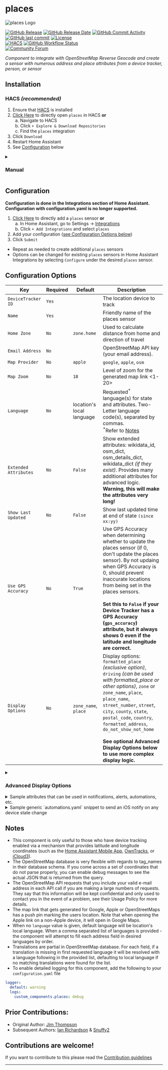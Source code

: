 # places
<picture>
  <img alt="places Logo" src="https://github.com/custom-components/places/raw/master/logo/icon.png">
</picture>

[![GitHub Release](https://img.shields.io/github/release/custom-components/places.svg?style=for-the-badge)](https://github.com/custom-components/places/releases)
[![GitHub Release Date](https://img.shields.io/github/release-date/custom-components/places?label=Last%20Release&style=for-the-badge)](#places)
[![GitHub Commit Activity](https://img.shields.io/github/commit-activity/y/custom-components/places.svg?style=for-the-badge)](https://github.com/custom-components/places/commits/master)
[![GitHub last commit](https://img.shields.io/github/last-commit/custom-components/places?style=for-the-badge)](#places)
[![License](https://img.shields.io/github/license/custom-components/places?color=blue&style=for-the-badge)](LICENSE)<br/>
[![HACS](https://img.shields.io/badge/HACS-Default-blue.svg?style=for-the-badge)](https://github.com/hacs/integration)
[![GitHub Workflow Status](https://img.shields.io/github/actions/workflow/status/custom-components/places/hacs_validate.yml?branch=master&style=for-the-badge)](#places)<br/>
[![Community Forum](https://img.shields.io/badge/community-forum-orange.svg?label=HA%20Community&style=for-the-badge)](https://community.home-assistant.io/t/reverse-geocode-sensor-places-using-openstreetmap-custom-component)

_Component to integrate with OpenStreetMap Reverse Geocode and create a sensor with numerous address and place attributes from a device tracker, person, or sensor_

## Installation
### HACS *(recommended)*
1. Ensure that [HACS](https://hacs.xyz/) is installed
1. [Click Here](https://my.home-assistant.io/redirect/hacs_repository/?owner=custom-components&repository=places) to directly open `places` in HACS **or**<br/>
  a. Navigate to HACS<br/>
  b. Click `+ Explore & Download Repositories`<br/>
  c. Find the `places` integration <br/>
1. Click `Download`
1. Restart Home Assistant
1. See [Configuration](#configuration) below

<details>
<summary><h3>Manual</h3></summary>

You probably <u>do not</u> want to do this! Use the HACS method above unless you know what you are doing and have a good reason as to why you are installing manually

1. Using the tool of choice open the directory (folder) for your HA configuration (where you find `configuration.yaml`)
1. If you do not have a `custom_components` directory there, you need to create it
1. In the `custom_components` directory create a new folder called `places`
1. Download _all_ the files from the `custom_components/places/` directory in this repository
1. Place the files you downloaded in the new directory you created
1. Restart Home Assistant
1. See [Configuration](#configuration) below

Using your HA configuration directory as a starting point you should now also have this:
```text
custom_components/places/__init__.py
custom_components/places/config_flow.py
custom_components/places/const.py
custom_components/places/manifest.json
custom_components/places/sensor.py
custom_components/places/strings.json
custom_components/places/translations
custom_components/places/translations/en.json
```
</details>

## Configuration
**Configuration is done in the Integrations section of Home Assistant. Configuration with configuration.yaml is no longer supported.**
1. [Click Here](https://my.home-assistant.io/redirect/config_flow_start/?domain=places) to directly add a `places` sensor **or**<br/>
  a. In Home Assistant, go to Settings -> [Integrations](https://my.home-assistant.io/redirect/integrations/)<br/>
  b. Click `+ Add Integrations` and select `places`<br/>
1. Add your configuration ([see Configuration Options below](#configuration-options))
1. Click `Submit`
* Repeat as needed to create additional `places` sensors
* Options can be changed for existing `places` sensors in Home Assistant Integrations by selecting `Configure` under the desired  `places` sensor.

## Configuration Options

Key | Required | Default | Description |
-- | -- | -- | --
`DeviceTracker ID` | `Yes` | | The location device to track
`Name` | `Yes` | | Friendly name of the places sensor
`Home Zone` | `No` | `zone.home` | Used to calculate distance from home and direction of travel
`Email Address` | `No` | | OpenStreetMap API key (your email address).
`Map Provider` | `No` | `apple` | `google`, `apple`, `osm`
`Map Zoom` | `No` | `18` | Level of zoom for the generated map link <1-20>
`Language` | `No` |location's local language | Requested<sup>\*</sup> language(s) for state and attributes. Two-Letter language code(s), separated by commas.<br /><sup>\*</sup>Refer to [Notes](#notes)
`Extended Attributes` | `No` | `False` | Show extended attributes: wikidata_id, osm_dict, osm_details_dict, wikidata_dict *(if they exist)*. Provides many additional attributes for advanced logic. **Warning, this will make the attributes very long!**
`Show Last Updated` | `No` | `False` | Show last updated time at end of state `(since xx:yy)`
`Use GPS Accuracy` | `No` | `True` | Use GPS Accuracy when determining whether to update the places sensor (if 0, don't update the places sensor). By not updaing when GPS Accuracy is 0, should prevent inaccurate locations from being set in the places sensors.<br /><br />**Set this to `False` if your Device Tracker has a GPS Accuracy (`gps_accuracy`) attribute, but it always shows 0 even if the latitude and longitude are correct.**
`Display Options` | `No` | `zone_name`, `place` | Display options: `formatted_place` *(exclusive option)*, `driving` *(can be used with formatted_place or other options)*, `zone` or `zone_name`, `place`, `place_name`, `street_number`, `street`, `city`, `county`, `state`, `postal_code`, `country`, `formatted_address`, `do_not_show_not_home`<br /><br />**See optional Advanced Display Options below to use more complex display logic.**

<details>
<summary><h3>Advanced Display Options</h3></summary>

To use, simply enter your advanced options into the `display_options` text area. Any display_options that contain `[]` or `()` will be processed with the Advanced Display Options.<br />
__Tip:__ _Build your advanced display options string in a text editor and copy/paste it into display_options field as it is pretty small._

### __Brackets [ ]:__ Fields to show if initial field is blank or empty<br />
These can be nested.
#### Examples

* `name[type]` will show the name, but if name is blank, will show the type instead. If type is also blank, nothing will show for that field
* `name[type[category]]` will show the name, but if name is blank, will show the type instead, but if type is blank, will show the category. If category is also blank, nothing will show for that field.

### __Parenthesis ( ):__ Inclusion/Exclusion Logic to filter the field<br />
#### To include/exclude based on the main field

* __Include:__ Set the first item inside the parenthesis to + to only show the field if it equals one of the states listed
* __Exclude:__ Set the first item inside the parenthesis to - to only show the field if doesn't equal one of the states listed
* If + or - isn't listed as the first item inside the parenthesis, include(+) is assumed.

  #### Examples

  * `type(-, house)` will show type if it is anything but "house"
  * `type(+, house)` will show type only if it is "house"
  * `type(house)` same as `type(+, house)`
  * `type(-, house, retail)` will show type if it is anything but "house" or "retail"
  * `type(+, house, retail)` will show type only if it is "house" or "retail"

#### To include/exclude based on other fields

* __Include:__ List the field to test followed by another set of parenthesis. In there, set the first item inside the parenthesis to + to only show the main field if the field to be tested equals one of the states listed
* __Exclude:__ List the field to test followed by another set of parenthesis. In there, set the first item inside the parenthesis to - to only show the main field if the field to be tested doesn't equal one of the states listed
* As above, if + or - isn't listed as the first item inside the parenthesis, include(+) is assumed.

  #### Examples

  * `type(category(-, highway))` will show type if category is anything but "highway"
  * `type(category(+, highway))` will show type only if category is "highway"
  * `type(category(highway))` same as `type(category(+, highway))`
  * `type(category(-, highway, building))` will show type if category is anything but "highway" or "building"
  * `type(category(+, highway, building))` will show type only if category is "highway" or "building"

#### The two types of include/excludes can also be combined

* `type(-,motorway, category(-, highway, building))` will show type if it is not "motorway" and if category is not "highway" or "building"

### Brackets and Parenthesis can also be combined

* To recreate `place`:
```
zone_name[name_no_dupe, category(-, place), type(-, yes), neighborhood, house_number, street]
```
* To recreate `formatted_place`:
```
zone_name[driving, name_no_dupe[type(-, unclassified, category(-, highway))[category(-, highway)], house_number, route_number(type(+, motorway, trunk))[street[route_number]], neighborhood(type(house))], city_clean[county], state_abbr]
```

### Fields

* `driving`
* `name` (Synonym: `place_name`)
* `name_no_dupe` (Synonym: `place_name_no_dupe`)
  * _Will be blank if the name is the same as one of the other attributes_
* `type` (Synonym: `place_type`)
* `category` (Synonym: `place_category`)
* `street_number` (Synonym: `house_number`)
* `street`
* `route_number` (Synonym: `street_ref`)
* `neighborhood` (Synonyms: `neighbourhood`, `place_neighborhood`, `place_neighbourhood`)
* `city`
* `city_clean`
  * _`city` but removes "Township" and moves "City" to the end if it starts with "City of"_
* `postal_town`
* `state` (Synonym: `region`)
* `state_abbr`
* `county`
* `country`
* `country_code`
* `zip_code` (Synonym: `postal_code`)
* `latitude`
* `longitude`
* `zone`
* `zone_name`

__Note:__ `place` and `formatted_place` are not valid fields in the advanced display options. See examples [above](#brackets-and-parenthesis-can-also-be-combined) for how to recreate them.

-------
</details>

<details>
<summary>Sample attributes that can be used in notifications, alerts, automations, etc.</summary>

```json
{
  "formatted_address": "Richmond Hill GO Station, 6, Newkirk Road, Beverley Acres, Richmond Hill, York Region, Ontario, L4C 1B3, Canada",
  "friendly_name": "sharon",
  "current_latitude": "43.874149009154095",
  "distance_from_home_km": 7.24,
  "country": "Canada",
  "postal_code": "L4C 1B3",
  "direction_of_travel": "towards home",
  "neighbourhood": "Beverley Acres",
  "entity_picture": "/local/sharon.png",
  "street_number": "6",
  "devicetracker_entityid": "device_tracker.sharon_iphone7",
  "home_longitude": "-79.7323453871",
  "devicetracker_zone": "not_home",
  "distance_from_home_m": 17239.053,
  "home_latitude": "43.983234888",
  "previous_location": "43.86684124904056,-79.4253896502715",
  "previous_longitude": "-79.4253896502715",
  "place_category": "building",
  "map_link": "https://maps.apple.com/maps/?ll=43.874149009154095,-79.42642783709209&z=18",
  "last_changed": "2018-05-02 13:44:51.019837",
  "state_province": "Ontario",
  "county": "York Region",
  "current_longitude": "-79.42642783709209",
  "current_location": "43.874149009154095,-79.42642783709209",
  "place_type": "building",
  "previous_latitude": "43.86684124904056",
  "place_name": "Richmond Hill GO Station",
  "street": "Newkirk Road",
  "city": "Richmond Hill",
  "home_zone": "zone.sharon_home"
}
```
</details>

<details>
<summary>Sample generic `automations.yaml` snippet to send an iOS notify on any device state change</summary>

(the only difference is the second one uses a condition to only trigger for a specific user)
```yaml
- alias: ReverseLocateEveryone
  initial_state: 'on'
  trigger:
    platform: event
    event_type: places_state_update
  action:
  - service: notify.ios_jim_iphone8
    data_template:
      title: 'ReverseLocate: {{ trigger.event.data.entity }} ({{ trigger.event.data.devicetracker_zone }}) {{ trigger.event.data.place_name }}'
      message: |-
        {{ trigger.event.data.entity }} ({{ trigger.event.data.devicetracker_zone }})
        {{ trigger.event.data.place_name }}
        {{ trigger.event.data.distance_from_home_km }} km from home and traveling {{ trigger.event.data.direction_of_travel }}
        {{ trigger.event.data.to_state }} ({{ trigger.event.data.last_changed }})
      data:
        attachment:
          url: '{{ trigger.event.data.map_link }}'
          hide_thumbnail: false

- alias: ReverseLocateAidan
  initial_state: 'on'
  trigger:
    platform: event
    event_type: places_state_update
  condition:
    condition: template
    value_template: '{{ trigger.event.data.entity == "aidan" }}'
  action:
  - service: notify.ios_jim_iphone8
    data_template:
      title: 'ReverseLocate: {{ trigger.event.data.entity }} ({{ trigger.event.data.devicetracker_zone }}) {{ trigger.event.data.place_name }}'
      message: |-
        {{ trigger.event.data.entity }} ({{ trigger.event.data.devicetracker_zone }})
        {{ trigger.event.data.place_name }}
        {{ trigger.event.data.distance_from_home_km }} km from home and traveling {{ trigger.event.data.direction_of_travel }}
        {{ trigger.event.data.to_state }} ({{ trigger.event.data.last_changed }})
      data:
        attachment:
          url: '{{ trigger.event.data.map_link }}'
          hide_thumbnail: false
```
</details>

## Notes
* This component is only useful to those who have device tracking enabled via a mechanism that provides latitude and longitude coordinates (such as the [Home Assistant Mobile App](https://www.home-assistant.io/integrations/mobile_app/), [OwnTracks](https://www.home-assistant.io/integrations/owntracks/), or [iCloud3](https://github.com/gcobb321/icloud3)).
* The OpenStreetMap database is very flexible with regards to tag_names in their database schema.  If you come across a set of coordinates that do not parse properly, you can enable debug messages to see the actual JSON that is returned from the query.
* The OpenStreetMap API requests that you include your valid e-mail address in each API call if you are making a large numbers of requests.  They say that this information will be kept confidential and only used to contact you in the event of a problem, see their Usage Policy for more details.
* The map link that gets generated for Google, Apple or OpenStreetMaps has a push pin marking the users location. Note that when opening the Apple link on a non-Apple device, it will open in Google Maps.
* When no `language` value is given, default language will be location's local language. When a comma separated list of languages is provided - the component will attempt to fill each address field in desired languages by order.
* Translations are partial in OpenStreetMap database. For each field, if a translation is missing in first requested language it will be resolved with a language following in the provided list, defaulting to local language if no matching translations were found for the list.
* To enable detailed logging for this component, add the following to your `configuration.yaml` file
```yaml
logger:
  default: warning
  logs:
    custom_components.places: debug  
```

## Prior Contributions:
* Original Author: [Jim Thompson](https://github.com/tenly2000)
* Subsequent Authors: [Ian Richardson](https://github.com/iantrich) & [Snuffy2](https://github.com/Snuffy2)

## Contributions are welcome!
If you want to contribute to this please read the [Contribution guidelines](CONTRIBUTING.md)
***
[places]: https://github.com/custom-components/places
<!--- ![GitHub all releases](https://img.shields.io/github/downloads/custom-components/places/total?style=for-the-badge)
![GitHub release (latest by SemVer)](https://img.shields.io/github/downloads/custom-components/places/latest/total?style=for-the-badge)<br/> -->

